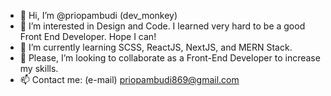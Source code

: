 - 👋 Hi, I’m @priopambudi (dev_monkey)
- 👀 I’m interested in Design and Code. I learned very hard to be a good Front End Developer. Hope I can!
- 🌱 I’m currently learning SCSS, ReactJS, NextJS, and MERN Stack.
- 💞️ Please, I’m looking to collaborate as a Front-End Developer to increase my skills.
- 📫 Contact me: (e-mail) priopambudi869@gmail.com

<!---
priopambudi/priopambudi is a ✨ special ✨ repository because its `README.md` (this file) appears on your GitHub profile.
You can click the Preview link to take a look at your changes.
--->
